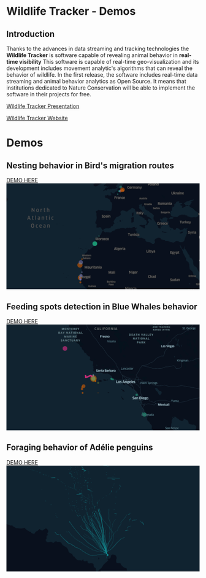 # Wildlife Tracker - Demos

## Introduction
Thanks to the advances in data streaming and tracking technologies the **Wildlife Tracker** is software capable of revealing animal behavior in **real-time visibility**
This software is capable of real-time geo-visualization and its development includes movement analytic's algorithms that can reveal the behavior of wildlife. In the first release, the software includes real-time data streaming and animal behavior analytics as Open Source. It means that institutions dedicated to Nature Conservation will be able to implement the software in their projects for free.

[Wildlife Tracker Presentation]()

[Wildlife Tracker Website]()

# Demos
## Nesting behavior in Bird's migration routes
[DEMO HERE]()
![animation](gif/birds-gif.gif)

## Feeding spots detection in Blue Whales behavior
[DEMO HERE]()
![animation](gif/whales-gif.gif)

## Foraging behavior of Adélie penguins
[DEMO HERE]()
![animation](gif/penguins-gif.gif)
